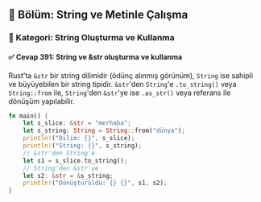 ## 📘 Bölüm: String ve Metinle Çalışma
### 🔹 Kategori: String Oluşturma ve Kullanma
#### ✅ Cevap 391: String ve &str oluşturma ve kullanma

Rust'ta `&str` bir string dilimidir (ödünç alınmış görünüm), `String` ise sahipli ve büyüyebilen bir string tipidir. `&str`'den `String`'e `.to_string()` veya `String::from` ile, `String`'den `&str`'ye ise `.as_str()` veya referans ile dönüşüm yapılabilir.

```rust
fn main() {
    let s_slice: &str = "merhaba";
    let s_string: String = String::from("dünya");
    println!("Dilim: {}", s_slice);
    println!("String: {}", s_string);
    // &str'den String'e
    let s1 = s_slice.to_string();
    // String'den &str'ye
    let s2: &str = &s_string;
    println!("Dönüştürüldü: {} {}", s1, s2);
}
```
